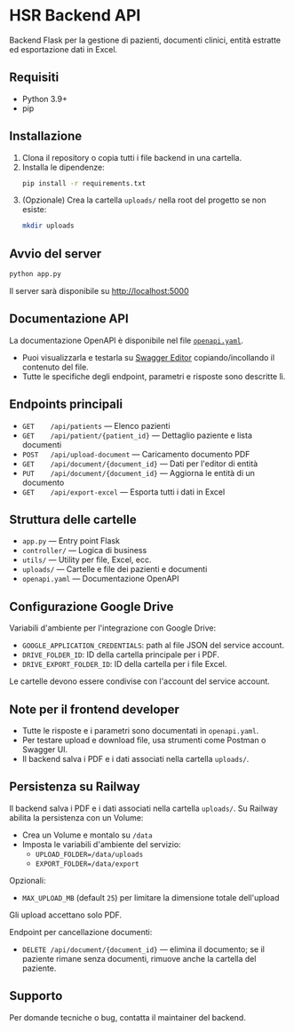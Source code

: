 # HSR Backend API

Backend Flask per la gestione di pazienti, documenti clinici, entità estratte ed esportazione dati in Excel.

## Requisiti

- Python 3.9+
- pip

## Installazione

1. Clona il repository o copia tutti i file backend in una cartella.
2. Installa le dipendenze:
   ```bash
   pip install -r requirements.txt
   ```
3. (Opzionale) Crea la cartella `uploads/` nella root del progetto se non esiste:
   ```bash
   mkdir uploads
   ```

## Avvio del server

```bash
python app.py
```

Il server sarà disponibile su [http://localhost:5000](http://localhost:5000)

## Documentazione API

La documentazione OpenAPI è disponibile nel file [`openapi.yaml`](./openapi.yaml).

- Puoi visualizzarla e testarla su [Swagger Editor](https://editor.swagger.io/) copiando/incollando il contenuto del file.
- Tutte le specifiche degli endpoint, parametri e risposte sono descritte lì.

## Endpoints principali

- `GET    /api/patients` — Elenco pazienti
- `GET    /api/patient/{patient_id}` — Dettaglio paziente e lista documenti
- `POST   /api/upload-document` — Caricamento documento PDF
- `GET    /api/document/{document_id}` — Dati per l'editor di entità
- `PUT    /api/document/{document_id}` — Aggiorna le entità di un documento
- `GET    /api/export-excel` — Esporta tutti i dati in Excel

## Struttura delle cartelle

- `app.py` — Entry point Flask
- `controller/` — Logica di business
- `utils/` — Utility per file, Excel, ecc.
- `uploads/` — Cartelle e file dei pazienti e documenti
- `openapi.yaml` — Documentazione OpenAPI

## Configurazione Google Drive

Variabili d'ambiente per l'integrazione con Google Drive:

- `GOOGLE_APPLICATION_CREDENTIALS`: path al file JSON del service account.
- `DRIVE_FOLDER_ID`: ID della cartella principale per i PDF.
- `DRIVE_EXPORT_FOLDER_ID`: ID della cartella per i file Excel.

Le cartelle devono essere condivise con l'account del service account.

## Note per il frontend developer

- Tutte le risposte e i parametri sono documentati in `openapi.yaml`.
- Per testare upload e download file, usa strumenti come Postman o Swagger UI.
- Il backend salva i PDF e i dati associati nella cartella `uploads/`.

## Persistenza su Railway

Il backend salva i PDF e i dati associati nella cartella `uploads/`.
Su Railway abilita la persistenza con un Volume:

- Crea un Volume e montalo su `/data`
- Imposta le variabili d'ambiente del servizio:
  - `UPLOAD_FOLDER=/data/uploads`
  - `EXPORT_FOLDER=/data/export`

Opzionali:
- `MAX_UPLOAD_MB` (default `25`) per limitare la dimensione totale dell'upload

Gli upload accettano solo PDF.

Endpoint per cancellazione documenti:
- `DELETE /api/document/{document_id}` — elimina il documento; se il paziente rimane senza documenti, rimuove anche la cartella del paziente.

## Supporto

Per domande tecniche o bug, contatta il maintainer del backend.
